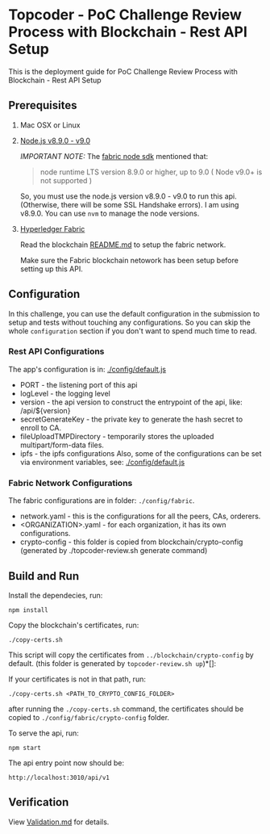 # Topcoder - PoC Challenge Review Process with Blockchain - Rest API Setup

This is the deployment guide for PoC Challenge Review Process with Blockchain - Rest API Setup

## Prerequisites

1. Mac OSX or Linux
2. [Node.js v8.9.0 - v9.0](https://nodejs.org/en/blog/release/v8.9.0/)

    _*IMPORTANT NOTE:*_ The [fabric node sdk](https://github.com/hyperledger/fabric-sdk-node) mentioned that:
    > node runtime LTS version 8.9.0 or higher, up to 9.0 ( Node v9.0+ is not supported )

    So, you must use the node.js version v8.9.0 - v9.0 to run this api. (Otherwise, there will be some SSL Handshake errors).
    I am using v8.9.0. You can use `nvm` to manage the node versions.

3. [Hyperledger Fabric](https://www.hyperledger.org/projects/fabric)

    Read the blockchain [README.md](../blockchain/README.md) to setup the fabric network.

    Make sure the Fabric blockchain netowork has been setup before setting up this API.

## Configuration

In this challenge, you can use the default configuration in the submission to setup and tests without touching any configurations.
So you can skip the whole `configuration` section if you don't want to spend much time to read.

### Rest API Configurations

The app's configuration is in: [./config/default.js](./config/default.js)

- PORT - the listening port of this api
- logLevel - the logging level
- version - the api version to construct the entrypoint of the api, like: /api/${version}
- secretGenerateKey - the private key to generate the hash secret to enroll to CA.
- fileUploadTMPDirectory - temporarily stores the uploaded multipart/form-data files.
- ipfs - the ipfs configurations
Also, some of the configurations can be set via environment variables, see:
[./config/default.js](./config/custom-environment-variables.js)


### Fabric Network Configurations

The fabric configurations are in folder: `./config/fabric`.

- network.yaml - this is the configurations for all the peers, CAs, orderers.
- \<ORGANIZATION\>.yaml - for each organization, it has its own configurations.
- crypto-config - this folder is copied from blockchain/crypto-config (generated by ./topcoder-review.sh generate command)

## Build and Run

Install the dependecies, run:
```
npm install
```

Copy the blockchain's certificates, run:
```
./copy-certs.sh
```
This script will copy the certificates from `../blockchain/crypto-config` by default. (this folder is generated by `topcoder-review.sh up`)*[]:

If your certificates is not in that path, run:
```
./copy-certs.sh <PATH_TO_CRYPTO_CONFIG_FOLDER>
```

after running the `./copy-certs.sh` command, the certificates should be copied to `./config/fabric/crypto-config` folder.


To serve the api, run:
```
npm start
```

The api entry point now should be:
```
http://localhost:3010/api/v1
```

## Verification
View [Validation.md](./Validation.md) for details.



